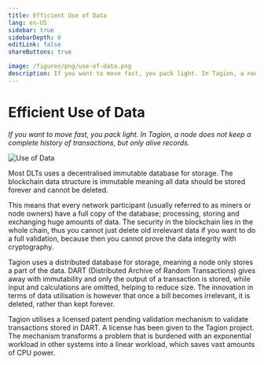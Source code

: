 ```yaml
---
title: Efficient Use of Data
lang: en-US
sidebar: true
sidebarDepth: 0
editLink: false
shareButtons: true

image: /figures/png/use-of-data.png
description: If you want to move fast, you pack light. In Tagion, a node does not keep a complete history of transactions, but only alive records.
---
```


# Efficient Use of Data

_If you want to move fast, you pack light. In Tagion, a node does not keep a complete history of transactions, but only alive records._

<img data-src="/figures/use-of-data.svg" loading="lazy"  alt="Use of Data" class="wiki-image-figure lazy"/>

Most DLTs uses a decentralised immutable database for storage. The blockchain data structure is immutable meaning all data should be stored forever and cannot be deleted. 

This means that every network participant (usually referred to as miners or node owners) have a full copy of the database; processing, storing and exchanging huge amounts of data. The security in the blockchain lies in the whole chain, thus you cannot just delete old irrelevant data if you want to do a full validation, because then you cannot prove the data integrity with cryptography. 

Tagion uses a distributed database for storage, meaning a node only stores a part of the data. DART (Distributed Archive of Random Transactions) gives away with immutability and only the output of a transaction is stored, while input and calculations are omitted, helping to reduce size. The innovation in terms of data utilisation is however that once a bill becomes irrelevant, it is deleted, rather than kept forever. 

Tagion utilises a licensed patent pending validation mechanism to validate transactions stored in DART. A license has been given to the Tagion project. The mechanism transforms a problem that is burdened with an exponential workload in other systems into a linear workload, which saves vast amounts of CPU power.

